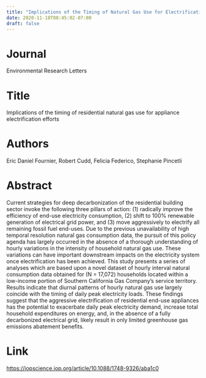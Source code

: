 ```yaml
---
title: "Implications of the Timing of Natural Gas Use for Electrification"
date: 2020-11-18T08:45:02-07:00
draft: false
---
```


# Journal
Environmental Research Letters

# Title
Implications of the timing of residential natural gas use for appliance electrification efforts

# Authors
Eric Daniel Fournier, Robert Cudd, Felicia Federico, Stephanie Pincetli

# Abstract
Current strategies for deep decarbonization of the residential building sector invoke the following three pillars of action: (1) radically improve the efficiency of end-use electricity consumption, (2) shift to 100% renewable generation of electrical grid power, and (3) move aggressively to electrify all remaining fossil fuel end-uses. Due to the previous unavailability of high temporal resolution natural gas consumption data, the pursuit of this policy agenda has largely occurred in the absence of a thorough understanding of hourly variations in the intensity of household natural gas use. These variations can have important downstream impacts on the electricity system once electrification has been achieved. This study presents a series of analyses which are based upon a novel dataset of hourly interval natural consumption data obtained for (N = 17,072) households located within a low-income portion of Southern California Gas Company’s service territory. Results indicate that diurnal patterns of hourly natural gas use largely coincide with the timing of daily peak electricity loads. These findings suggest that the aggressive electrification of residential end-use appliances has the potential to exacerbate daily peak electricity demand, increase total household expenditures on energy, and, in the absence of a fully decarbonized electrical grid, likely result in only limited greenhouse gas emissions abatement benefits.

# Link
https://iopscience.iop.org/article/10.1088/1748-9326/aba1c0

